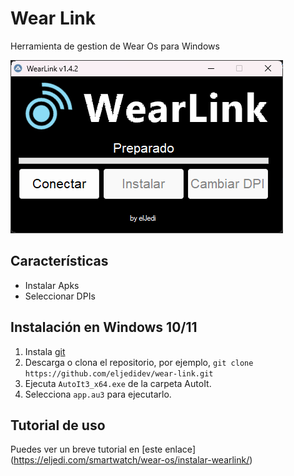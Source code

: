 # Wear Link
Herramienta de gestion de Wear Os para Windows

![](screenshot.png)
## Características
- Instalar Apks
- Seleccionar DPIs

## Instalación en Windows 10/11
1. Instala [git](https://git-scm.com/download/win)
2. Descarga o clona el repositorio, por ejemplo, `git clone https://github.com/eljedidev/wear-link.git`
3. Ejecuta `AutoIt3_x64.exe` de la carpeta AutoIt.
4. Selecciona `app.au3` para ejecutarlo. 

## Tutorial de uso

Puedes ver un breve tutorial en [este enlace] (https://eljedi.com/smartwatch/wear-os/instalar-wearlink/)
